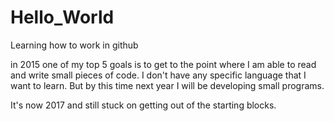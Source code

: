 Hello_World
=================

Learning how to work in github 

in 2015 one of my top 5 goals is to get to the point where I am able to read and write small pieces of code.  I don't have any specific language that I want to learn.  But by this time next year I will be developing small programs. 

It's now 2017 and still stuck on getting out of the starting blocks. 
